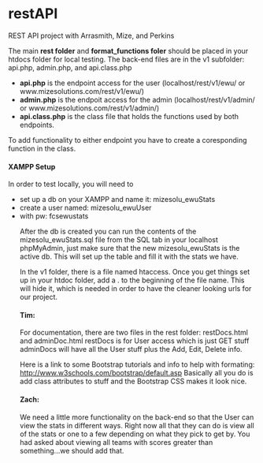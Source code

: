 # restAPI
REST API project with Arrasmith, Mize, and Perkins

The main <b>rest folder</b> and <b>format_functions foler</b> should be placed in your htdocs folder for local testing.
The back-end files are in the v1 subfolder: api.php, admin.php, and api.class.php
<ul><li><b>api.php</b> is the endpoint access for the user (localhost/rest/v1/ewu/  or www.mizesolutions.com/rest/v1/ewu/)</li>
<li><b>admin.php</b> is the endpoit access for the admin (localhost/rest/v1/admin/  or www.mizesolutions.com/rest/v1/admin/)</li>
<li><b>api.class.php</b> is the class file that holds the functions used by both endpoints.</li></ul>

To add functionality to either endpoint you have to create a coresponding function in the class.

<h4><b>XAMPP Setup</b></h4>
In order to test locally, you will need to
<ul><li>set up a db on your XAMPP and name it: mizesolu_ewuStats </li>
<li>create a user named: mizesolu_ewuUser </li>
<li>with pw: fcsewustats </li>

After the db is created you can run the contents of the mizesolu_ewuStats.sql file from the SQL tab in your localhost phpMyAdmin, just make sure that the new mizesolu_ewuStats is the active db. This will set up the table and fill it with the stats we have.

In the v1 folder, there is a file named htaccess. Once you get things set up in your htdoc folder, add a  .  to the beginning of the file name. This will hide it, which is needed in order to have the cleaner looking urls for our project.

<h4><b>Tim:</b></h4>
For documentation, there are two files in the rest folder: restDocs.html and adminDoc.html
restDocs is for User access which is just GET stuff
adminDocs will have all the User stuff plus the Add, Edit, Delete info.

Here is a link to some Bootstrap tutorials and info to help with formating: http://www.w3schools.com/bootstrap/default.asp
Basically all you do is add class attributes to stuff and the Bootstrap CSS makes it look nice.

<h4><b>Zach:</b></h4>
We need a little more functionality on the back-end so that the User can view the stats in different ways.
Right now all that they can do is view all of the stats or one to a few depending on what they pick to get by.
You had asked about viewing all teams with scores greater than something...we should add that.



